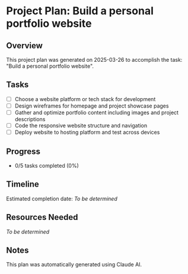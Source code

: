 # Project Plan: Build a personal portfolio website

## Overview
This project plan was generated on 2025-03-26 to accomplish the task: "Build a personal portfolio website".

## Tasks
- [ ] Choose a website platform or tech stack for development
- [ ] Design wireframes for homepage and project showcase pages
- [ ] Gather and optimize portfolio content including images and project descriptions
- [ ] Code the responsive website structure and navigation
- [ ] Deploy website to hosting platform and test across devices

## Progress
- 0/5 tasks completed (0%)

## Timeline
Estimated completion date: *To be determined*

## Resources Needed
*To be determined*

## Notes
This plan was automatically generated using Claude AI.
